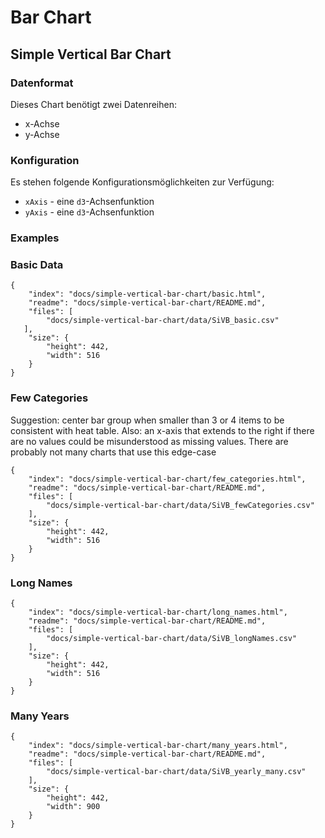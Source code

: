 # Bar Chart

## Simple Vertical Bar Chart

### Datenformat

Dieses Chart benötigt zwei Datenreihen:

* x-Achse
* y-Achse

### Konfiguration

Es stehen folgende Konfigurationsmöglichkeiten zur Verfügung:

* `xAxis` - eine `d3`-Achsenfunktion
* `yAxis` - eine `d3`-Achsenfunktion

### Examples

### Basic Data

```project
{
    "index": "docs/simple-vertical-bar-chart/basic.html",
    "readme": "docs/simple-vertical-bar-chart/README.md",
    "files": [
        "docs/simple-vertical-bar-chart/data/SiVB_basic.csv"
   ],
    "size": {
        "height": 442,
        "width": 516
    }
}
```

### Few Categories

Suggestion: center bar group when smaller than 3 or 4 items to be consistent with heat table. Also: an x-axis that extends to the right if there are no values could be misunderstood as missing values. There are probably not many charts that use this edge-case

```project
{
    "index": "docs/simple-vertical-bar-chart/few_categories.html",
    "readme": "docs/simple-vertical-bar-chart/README.md",
    "files": [
        "docs/simple-vertical-bar-chart/data/SiVB_fewCategories.csv"
    ],
    "size": {
        "height": 442,
        "width": 516
    }
}
```

### Long Names

```project
{
    "index": "docs/simple-vertical-bar-chart/long_names.html",
    "readme": "docs/simple-vertical-bar-chart/README.md",
    "files": [
        "docs/simple-vertical-bar-chart/data/SiVB_longNames.csv"
    ],
    "size": {
        "height": 442,
        "width": 516
    }
}
```

### Many Years

```project
{
    "index": "docs/simple-vertical-bar-chart/many_years.html",
    "readme": "docs/simple-vertical-bar-chart/README.md",
    "files": [
        "docs/simple-vertical-bar-chart/data/SiVB_yearly_many.csv"
    ],
    "size": {
        "height": 442,
        "width": 900
    }
}
```
